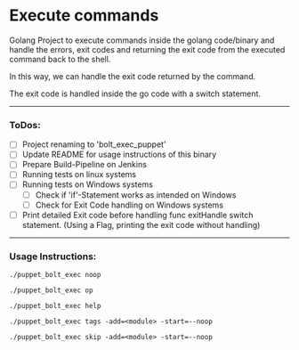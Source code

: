 # Execute commands

Golang Project to execute commands inside the golang code/binary and handle
the errors, exit codes and returning the exit code from the executed command back to 
the shell.

In this way, we can handle the exit code returned by the command.

The exit code is handled inside the go code with a switch statement.

----

### ToDos:

* [ ] Project renaming to 'bolt_exec_puppet'
* [ ] Update README for usage instructions of this binary
* [ ] Prepare Build-Pipeline on Jenkins
* [ ] Running tests on linux systems
* [ ] Running tests on Windows systems
  * [ ] Check if 'if'-Statement works as intended on Windows
  * [ ] Check for Exit Code handling on Windows systems
* [ ] Print detailed Exit code before handling func exitHandle switch statement.
  (Using a Flag, printing the exit code without handling)

----
### Usage Instructions:

```./puppet_bolt_exec noop```

```./puppet_bolt_exec op```

```./puppet_bolt_exec help```

```./puppet_bolt_exec tags -add=<module> -start=--noop```

```./puppet_bolt_exec skip -add=<module> -start=--noop```